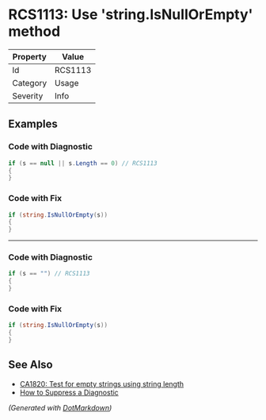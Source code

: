 # RCS1113: Use 'string\.IsNullOrEmpty' method

| Property | Value   |
| -------- | ------- |
| Id       | RCS1113 |
| Category | Usage   |
| Severity | Info    |

## Examples

### Code with Diagnostic

```csharp
if (s == null || s.Length == 0) // RCS1113
{
}
```

### Code with Fix

```csharp
if (string.IsNullOrEmpty(s))
{
}
```

- - -

### Code with Diagnostic

```csharp
if (s == "") // RCS1113
{
}
```

### Code with Fix

```csharp
if (string.IsNullOrEmpty(s))
{
}
```

## See Also

* [CA1820: Test for empty strings using string length](https://docs.microsoft.com/en-us/visualstudio/code-quality/ca1820)
* [How to Suppress a Diagnostic](../HowToConfigureAnalyzers.md#how-to-suppress-a-diagnostic)


*\(Generated with [DotMarkdown](http://github.com/JosefPihrt/DotMarkdown)\)*